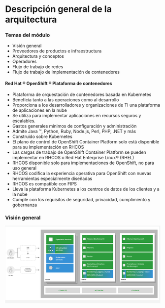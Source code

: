 # Descripción general de la arquitectura

### Temas del módulo
* Visión general
* Proveedores de productos e infraestructura
* Arquitectura y conceptos
* Operadores
* Flujo de trabajo de redes
* Flujo de trabajo de implementación de contenedores

#### Red Hat ® OpenShift ® Plataforma de contenedores
* Plataforma de orquestación de contenedores basada en Kubernetes
* Beneficia tanto a las operaciones como al desarrollo
* Proporciona a los desarrolladores y organizaciones de TI una plataforma de aplicaciones en la nube
* Se utiliza para implementar aplicaciones en recursos seguros y escalables.
* Gastos generales mínimos de configuración y administración
* Admite Java ™, Python, Ruby, Node.js, Perl, PHP, .NET y más
* Construido sobre Kubernetes
* El plano de control de OpenShift Container Platform solo está disponible para su implementación en RHCOS
* Las cargas de trabajo de OpenShift Container Platform se pueden implementar en RHCOS o Red Hat Enterprise Linux® (RHEL)
* RHCOS disponible solo para implementaciones de OpenShift, no para uso general
* RHCOS codifica la experiencia operativa para OpenShift con nuevas herramientas especialmente diseñadas
* RHCOS es compatible con FIPS
* Lleva la plataforma Kubernetes a los centros de datos de los clientes y a la nube
* Cumple con los requisitos de seguridad, privacidad, cumplimiento y gobernanza

### Visión general
![Alt text](Imagenes/Diagrama_Alto_Nivel_OpenShift.png?raw=true "Title")

